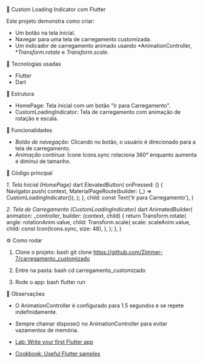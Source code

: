 📱 Custom Loading Indicator com Flutter

Este projeto demonstra como criar:
- Um botão na tela inicial.
- Navegar para uma tela de carregamento customizada.
- Um indicador de carregamento animado usando *AnimationController, **Transform.rotate* e *Transform.scale*.

🚀 Tecnologias usadas
- Flutter
- Dart

📂 Estrutura
- HomePage: Tela inicial com um botão "Ir para Carregamento".
- CustomLoadingIndicator: Tela de carregamento com animação de rotação e escala.

🎯 Funcionalidades
- *Botão de navegação*: Clicando no botão, o usuário é direcionado para a tela de carregamento.
- *Animação contínua*: Ícone Icons.sync rotaciona 360° enquanto aumenta e diminui de tamanho.

📜 Código principal

*1. Tela Inicial (HomePage)*
dart
ElevatedButton(
  onPressed: () {
    Navigator.push(
      context,
      MaterialPageRoute(builder: (_) => CustomLoadingIndicator()),
    );
  },
  child: const Text('Ir para Carregamento'),
)


*2. Tela de Carregamento (CustomLoadingIndicator)*
dart
AnimatedBuilder(
  animation: _controller,
  builder: (context, child) {
    return Transform.rotate(
      angle: rotationAnim.value,
      child: Transform.scale(
        scale: scaleAnim.value,
        child: const Icon(Icons.sync, size: 48),
      ),
    );
  },
)


⚙️ Como rodar
1. Clone o projeto:
   bash
   git clone https://github.com/Zimmer-7/carregamento_customizado
   
2. Entre na pasta:
   bash
   cd carregamento_customizado
   
3. Rode o app:
   bash
   flutter run
   

📝 Observações
- O AnimationController é configurado para 1.5 segundos e se repete indefinidamente.
- Sempre chamar dispose() no AnimationController para evitar vazamentos de memória.

- [Lab: Write your first Flutter app](https://docs.flutter.dev/get-started/codelab)
- [Cookbook: Useful Flutter samples](https://docs.flutter.dev/cookbook)
